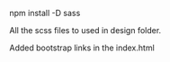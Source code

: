 npm install -D sass

All the scss files to used in design folder.

Added bootstrap links in the index.html
